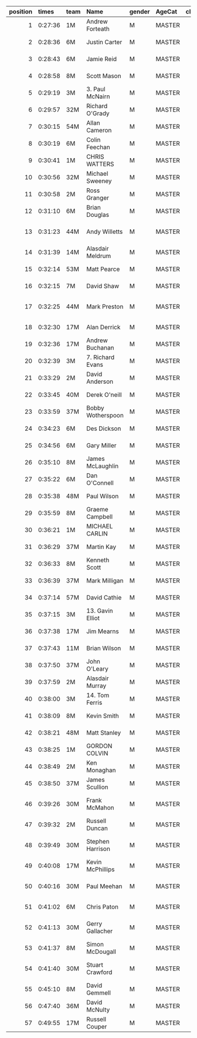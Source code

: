 |   position | times   | team   | Name              | gender   | AgeCat   |   clubnumber | Club name                  | Website                                    |   finishPosition |
|-----------:|:--------|:-------|:------------------|:---------|:---------|-------------:|:---------------------------|:-------------------------------------------|-----------------:|
|          1 | 0:27:36 | 1M     | Andrew Forteath   | M        | MASTER   |            1 | East Kilbride AC           | http://www.ekac.org.uk/                    |               11 |
|          2 | 0:28:36 | 6M     | Justin Carter     | M        | MASTER   |            6 | Cambuslang Harriers        | https://cambuslangharriers.org/            |               15 |
|          3 | 0:28:43 | 6M     | Jamie Reid        | M        | MASTER   |            6 | Cambuslang Harriers        | https://cambuslangharriers.org/            |               17 |
|          4 | 0:28:58 | 8M     | Scott Mason       | M        | MASTER   |            8 | Bellahouston Harriers      | http://www.bellahoustonharriers.co.uk/     |               19 |
|          5 | 0:29:19 | 3M     | 3. Paul McNairn   | M        | MASTER   |            3 | Bellahouston RR            | https://www.bellahoustonroadrunners.co.uk/ |               21 |
|          6 | 0:29:57 | 32M    | Richard O'Grady   | M        | MASTER   |           32 | Helensburgh AAC            | https://www.helensburghaac.com/            |               25 |
|          7 | 0:30:15 | 54M    | Allan Cameron     | M        | MASTER   |           54 | VP-Glasgow                 | https://www.vp-glasgow.com                 |               27 |
|          8 | 0:30:19 | 6M     | Colin Feechan     | M        | MASTER   |            6 | Cambuslang Harriers        | https://cambuslangharriers.org/            |               29 |
|          9 | 0:30:41 | 1M     | CHRIS WATTERS     | M        | MASTER   |            1 | East Kilbride AC           | http://www.ekac.org.uk/                    |               34 |
|         10 | 0:30:56 | 32M    | Michael Sweeney   | M        | MASTER   |           32 | Helensburgh AAC            | https://www.helensburghaac.com/            |               38 |
|         11 | 0:30:58 | 2M     | Ross Granger      | M        | MASTER   |            2 | Kilmarnock H&AC            | http://www.kilmarnockharriers.com/         |               40 |
|         12 | 0:31:10 | 6M     | Brian Douglas     | M        | MASTER   |            6 | Cambuslang Harriers        | https://cambuslangharriers.org/            |               41 |
|         13 | 0:31:23 | 44M    | Andy Willetts     | M        | MASTER   |           44 | North Ayrshire AAC         | https://naathletics.co.uk/                 |               44 |
|         14 | 0:31:39 | 14M    | Alasdair Meldrum  | M        | MASTER   |           14 | Ayr Seaforth AC            | https://www.ayrseaforth.co.uk/             |               45 |
|         15 | 0:32:14 | 53M    | Matt Pearce       | M        | MASTER   |           53 | Troon Tortoises            | http://troontortoises.co.uk                |               49 |
|         16 | 0:32:15 | 7M     | David Shaw        | M        | MASTER   |            7 | Giffnock North AC          | https://www.giffnocknorth.co.uk/           |               50 |
|         17 | 0:32:25 | 44M    | Mark Preston      | M        | MASTER   |           44 | North Ayrshire AAC         | https://naathletics.co.uk/                 |               51 |
|         18 | 0:32:30 | 17M    | Alan Derrick      | M        | MASTER   |           17 | Calderglen Harriers        | http://www.calderglenharriers.org.uk/      |               52 |
|         19 | 0:32:36 | 17M    | Andrew Buchanan   | M        | MASTER   |           17 | Calderglen Harriers        | http://www.calderglenharriers.org.uk/      |               54 |
|         20 | 0:32:39 | 3M     | 7. Richard Evans  | M        | MASTER   |            3 | Bellahouston RR            | https://www.bellahoustonroadrunners.co.uk/ |               55 |
|         21 | 0:33:29 | 2M     | David Anderson    | M        | MASTER   |            2 | Kilmarnock H&AC            | http://www.kilmarnockharriers.com/         |               66 |
|         22 | 0:33:45 | 40M    | Derek O'neill     | M        | MASTER   |           40 | Motherwell AC              | https://motherwellac.com/                  |               67 |
|         23 | 0:33:59 | 37M    | Bobby Wotherspoon | M        | MASTER   |           37 | Law & District AAC         | http://www.lawaac.co.uk/                   |               68 |
|         24 | 0:34:23 | 6M     | Des Dickson       | M        | MASTER   |            6 | Cambuslang Harriers        | https://cambuslangharriers.org/            |               73 |
|         25 | 0:34:56 | 6M     | Gary Miller       | M        | MASTER   |            6 | Cambuslang Harriers        | https://cambuslangharriers.org/            |               80 |
|         26 | 0:35:10 | 8M     | James McLaughlin  | M        | MASTER   |            8 | Bellahouston Harriers      | http://www.bellahoustonharriers.co.uk/     |               82 |
|         27 | 0:35:22 | 6M     | Dan O'Connell     | M        | MASTER   |            6 | Cambuslang Harriers        | https://cambuslangharriers.org/            |               84 |
|         28 | 0:35:38 | 48M    | Paul Wilson       | M        | MASTER   |           48 | Springburn Harriers        | https://www.springburnharriers.co.uk/      |               86 |
|         29 | 0:35:59 | 8M     | Graeme Campbell   | M        | MASTER   |            8 | Bellahouston Harriers      | http://www.bellahoustonharriers.co.uk/     |               92 |
|         30 | 0:36:21 | 1M     | MICHAEL CARLIN    | M        | MASTER   |            1 | East Kilbride AC           | http://www.ekac.org.uk/                    |               96 |
|         31 | 0:36:29 | 37M    | Martin Kay        | M        | MASTER   |           37 | Law & District AAC         | http://www.lawaac.co.uk/                   |               99 |
|         32 | 0:36:33 | 8M     | Kenneth Scott     | M        | MASTER   |            8 | Bellahouston Harriers      | http://www.bellahoustonharriers.co.uk/     |              100 |
|         33 | 0:36:39 | 37M    | Mark Milligan     | M        | MASTER   |           37 | Law & District AAC         | http://www.lawaac.co.uk/                   |              101 |
|         34 | 0:37:14 | 57M    | David Cathie      | M        | MASTER   |           57 | Whitemoss AAC              | https://whitemossaac.co.uk/                |              108 |
|         35 | 0:37:15 | 3M     | 13. Gavin Elliot  | M        | MASTER   |            3 | Bellahouston RR            | https://www.bellahoustonroadrunners.co.uk/ |              109 |
|         36 | 0:37:38 | 17M    | Jim Mearns        | M        | MASTER   |           17 | Calderglen Harriers        | http://www.calderglenharriers.org.uk/      |              110 |
|         37 | 0:37:43 | 11M    | Brian Wilson      | M        | MASTER   |           11 | Airdrie Harriers           | http://airdrieharriers.org/                |              111 |
|         38 | 0:37:50 | 37M    | John O'Leary      | M        | MASTER   |           37 | Law & District AAC         | http://www.lawaac.co.uk/                   |              113 |
|         39 | 0:37:59 | 2M     | Alasdair Murray   | M        | MASTER   |            2 | Kilmarnock H&AC            | http://www.kilmarnockharriers.com/         |              114 |
|         40 | 0:38:00 | 3M     | 14. Tom Ferris    | M        | MASTER   |            3 | Bellahouston RR            | https://www.bellahoustonroadrunners.co.uk/ |              116 |
|         41 | 0:38:09 | 8M     | Kevin Smith       | M        | MASTER   |            8 | Bellahouston Harriers      | http://www.bellahoustonharriers.co.uk/     |              121 |
|         42 | 0:38:21 | 48M    | Matt Stanley      | M        | MASTER   |           48 | Springburn Harriers        | https://www.springburnharriers.co.uk/      |              123 |
|         43 | 0:38:25 | 1M     | GORDON COLVIN     | M        | MASTER   |            1 | East Kilbride AC           | http://www.ekac.org.uk/                    |              124 |
|         44 | 0:38:49 | 2M     | Ken Monaghan      | M        | MASTER   |            2 | Kilmarnock H&AC            | http://www.kilmarnockharriers.com/         |              126 |
|         45 | 0:38:50 | 37M    | James Scullion    | M        | MASTER   |           37 | Law & District AAC         | http://www.lawaac.co.uk/                   |              127 |
|         46 | 0:39:26 | 30M    | Frank McMahon     | M        | MASTER   |           30 | Greenock Glenpark Harriers | https://greenockglenparkharriers.com/      |              132 |
|         47 | 0:39:32 | 2M     | Russell Duncan    | M        | MASTER   |            2 | Kilmarnock H&AC            | http://www.kilmarnockharriers.com/         |              133 |
|         48 | 0:39:49 | 30M    | Stephen Harrison  | M        | MASTER   |           30 | Greenock Glenpark Harriers | https://greenockglenparkharriers.com/      |              134 |
|         49 | 0:40:08 | 17M    | Kevin McPhillips  | M        | MASTER   |           17 | Calderglen Harriers        | http://www.calderglenharriers.org.uk/      |              137 |
|         50 | 0:40:16 | 30M    | Paul Meehan       | M        | MASTER   |           30 | Greenock Glenpark Harriers | https://greenockglenparkharriers.com/      |              138 |
|         51 | 0:41:02 | 6M     | Chris Paton       | M        | MASTER   |            6 | Cambuslang Harriers        | https://cambuslangharriers.org/            |              142 |
|         52 | 0:41:13 | 30M    | Gerry Gallacher   | M        | MASTER   |           30 | Greenock Glenpark Harriers | https://greenockglenparkharriers.com/      |              143 |
|         53 | 0:41:37 | 8M     | Simon McDougall   | M        | MASTER   |            8 | Bellahouston Harriers      | http://www.bellahoustonharriers.co.uk/     |              144 |
|         54 | 0:41:40 | 30M    | Stuart Crawford   | M        | MASTER   |           30 | Greenock Glenpark Harriers | https://greenockglenparkharriers.com/      |              145 |
|         55 | 0:45:10 | 8M     | David Gemmell     | M        | MASTER   |            8 | Bellahouston Harriers      | http://www.bellahoustonharriers.co.uk/     |              154 |
|         56 | 0:47:40 | 36M    | David McNulty     | M        | MASTER   |           36 | Larkhall YMCA              | https://www.larkhallymcaharriers.org       |              156 |
|         57 | 0:49:55 | 17M    | Russell Couper    | M        | MASTER   |           17 | Calderglen Harriers        | http://www.calderglenharriers.org.uk/      |              159 |
